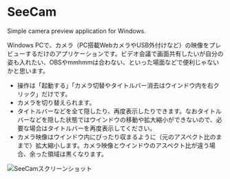 # SeeCam
Simple camera preview application for Windows.

Windows PCで、カメラ（PC搭載WebカメラやUSB外付けなど）の映像をプレビューするだけのアプリケーションです。ビデオ会議で画面共有したいが自分の姿も入れたい、OBSやmmhmmは合わない、といった場面などで便利じゃないかと思います。

- 操作は「起動する」「カメラ切替やタイトルバー消去はウインドウ内を右クリック」だけです。
- カメラを切り替えられます。
- タイトルバーなどを全て隠したり、再度表示したりできます。なおタイトルバーなどを隠した状態ではウインドウの移動や拡大縮小ができないので、必要な場合はタイトルバーを再度表示してください。
- カメラ映像はウインドウ内にぴったり収まるように（元のアスペクト比のままで）拡大縮小します。カメラ映像とウインドウのアスペクト比が違う場合、余った領域は黒くなります。

![SeeCamスクリーンショット](https://github.com/sksthrs/SeeCam/wiki/seecam_ss.png)
